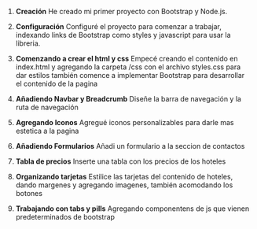 1. **Creación**
He creado mi primer proyecto con Bootstrap y Node.js.

2. **Configuración**
Configuré el proyecto para comenzar a trabajar, indexando links de Bootstrap como styles y javascript para usar la libreria.

3. **Comenzando a crear el html y css**
Empecé creando el contenido en index.html y agregando la carpeta /css con el archivo styles.css para dar estilos
también comence a implementar Bootstrap para desarrollar el contenido de la pagina

4. **Añadiendo Navbar y Breadcrumb**
Diseñe la barra de navegación y la ruta de navegación

5. **Agregando Iconos**
Agregué iconos personalizables para darle mas estetica a la pagina

6. **Añadiendo Formularios**
Añadi un formulario a la seccion de contactos

7. **Tabla de precios**
Inserte una tabla con los precios de los hoteles

8. **Organizando tarjetas**
Estilice las tarjetas del contenido de hoteles, dando margenes y  agregando imagenes, también acomodando los botones

9. **Trabajando con tabs y pills**
Agregando componentens de js que vienen predeterminados de bootstrap
